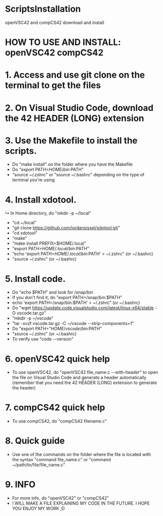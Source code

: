 # ScriptsInstallation
openVSC42 and compCS42 download and install

# HOW TO USE AND INSTALL: openVSC42 compCS42

# 1. Access  and use git clone on the terminal to get the files

# 2. On Visual Studio Code, download the 42 HEADER (LONG) extension

# 3. Use the Makefile to install the scripts.
+ Do "make install" on the folder where you have the Makefile
+ Do "export PATH=$HOME/bin:$PATH" 
+ "source ~/.zshrc" or "source ~/.bashrc" depending on the type of terminal you're using

# 4. Install xdotool.
↳ In Home directory, do "mkdir -p ~/local" 
+ "cd ~/local" 
+ "git clone https://github.com/jordansissel/xdotool.git" 
+ "cd xdotool" 
+ "make" 
+ "make install PREFIX=$HOME/.local" 
+ "export PATH=$HOME/.local/bin:$PATH" 
+ "echo 'export PATH=$HOME/.local/bin:$PATH' > ~/.zshrc" (or ~/.bashrc)
+ "source ~/.zshrc" (or ~/.bashrc)

# 5. Install code.
+ Do "echo $PATH" and look for /snap/bin
+ If you don't find it, do "export PATH=/snap/bin:$PATH"
+ echo 'export PATH=/snap/bin:$PATH' > ~/.zshrc" (or ~/.bashrc)
+ Do "wget https://update.code.visualstudio.com/latest/linux-x64/stable -O vscode.tar.gz"
+ "mkdir -p ~/vscode"
+ "tar -xvzf vscode.tar.gz -C ~/vscode --strip-components=1"
+ Do "export PATH="$HOME/vscode/bin:$PATH"
+ "source ~/.zshrc" (or ~/.bashrc)
+ To verify use "code --version"

# 6. openVSC42 quick help
+ To use openVSC42, do "openVSC42 file_name.c --with-header" to open the file on Visual Studio Code and generate a header automatically (remember that you need the 42 HEADER (LONG) extension to generate the header)

# 7. compCS42 quick help 
+ To use compCS42, do "compCS42 filename.c"

# 8. Quick guide
+ Use one of the commands on the folder where the file is located with the syntax "command file_name.c" or "command ~/path/to/file/file_name.c"

# 9. INFO 
+ For more info, do "openVSC42" or "compCS42"
+ I WILL MAKE A FILE EXPLAINING MY CODE IN THE FUTURE. I HOPE YOU ENJOY MY WORK ;D
